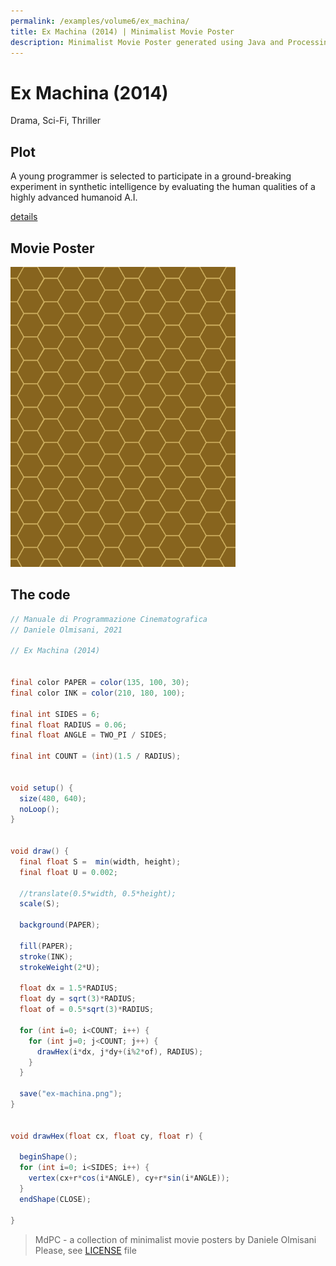 ```yaml
---
permalink: /examples/volume6/ex_machina/
title: Ex Machina (2014) | Minimalist Movie Poster
description: Minimalist Movie Poster generated using Java and Processing.
---
```


# Ex Machina (2014)

Drama, Sci-Fi, Thriller

## Plot
A young programmer is selected to participate in a ground-breaking experiment in synthetic intelligence by evaluating the human qualities of a highly advanced humanoid A.I.

[details](https://www.imdb.com/title/tt0470752/)

## Movie Poster
<img src="ex-machina.png"  width="360px" title="Ex Machina">


## The code
```java
// Manuale di Programmazione Cinematografica
// Daniele Olmisani, 2021

// Ex Machina (2014)


final color PAPER = color(135, 100, 30);
final color INK = color(210, 180, 100);

final int SIDES = 6;
final float RADIUS = 0.06;
final float ANGLE = TWO_PI / SIDES;

final int COUNT = (int)(1.5 / RADIUS);


void setup() {
  size(480, 640);
  noLoop();
}


void draw() {
  final float S =  min(width, height);
  final float U = 0.002;
  
  //translate(0.5*width, 0.5*height);
  scale(S);
  
  background(PAPER);
  
  fill(PAPER);
  stroke(INK);
  strokeWeight(2*U);
  
  float dx = 1.5*RADIUS;
  float dy = sqrt(3)*RADIUS;
  float of = 0.5*sqrt(3)*RADIUS;
  
  for (int i=0; i<COUNT; i++) {
    for (int j=0; j<COUNT; j++) {
      drawHex(i*dx, j*dy+(i%2*of), RADIUS);
    }
  }
  
  save("ex-machina.png");
}


void drawHex(float cx, float cy, float r) {
  
  beginShape();
  for (int i=0; i<SIDES; i++) {
    vertex(cx+r*cos(i*ANGLE), cy+r*sin(i*ANGLE));
  }
  endShape(CLOSE);
  
}

```

> MdPC - a collection of minimalist movie posters
> by Daniele Olmisani
> Please, see [LICENSE](../../../LICENSE) file
